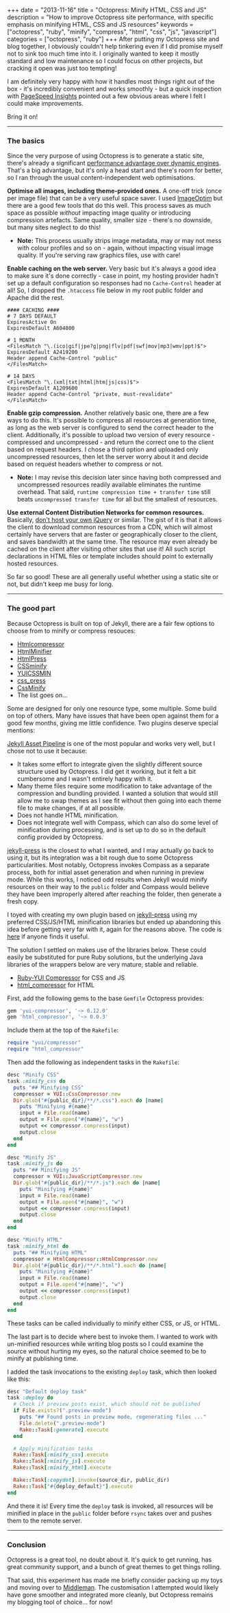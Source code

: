 +++
date = "2013-11-16"
title = "Octopress: Minify HTML, CSS and JS"
description = "How to improve Octopress site performance, with specific emphasis on minifying HTML, CSS and JS resources"
keywords = ["octopress", "ruby", "minify", "compress", "html", "css", "js", "javascript"]
categories = ["octopress", "ruby"]
+++
After putting my Octopress site and blog together, I obviously couldn't help tinkering even if I did promise myself not to sink too much time into it. I originally wanted to keep it mostly standard and low maintenance so I could focus on other projects, but cracking it open was just too tempting!

I am definitely very happy with how it handles most things right out of the box - it's incredibly convenient and works smoothly - but a quick inspection with [PageSpeed Insights](http://developers.google.com/speed/pagespeed/insights/) pointed out a few obvious areas where I felt I could make improvements.

Bring it on!

---

### The basics

Since the very purpose of using Octopress is to generate a static site, there's already a significant [performance advantage over dynamic engines](http://jason.pureconcepts.net/2013/01/benchmark-octopress-wordpress/). That's a big advantage, but it's only a head start and there's room for better, so I ran through the usual content-independent web optimisations.

**Optimise all images, including theme-provided ones.** A one-off trick (once per image file) that can be a very useful space saver. I used [ImageOptim](http://imageoptim.com/) but there are a good few tools that do this well. This process saves as much space as possible *without* impacting image quality or introducing compression artefacts. Same quality, smaller size - there's no downside, but many sites neglect to do this!

  * **Note:** This process usually strips image metadata, may or may not mess with colour profiles and so on - again, without impacting visual image quality. If you're serving raw graphics files, use with care!

**Enable caching on the web server.** Very basic but it's always a good idea to make sure it's done correctly - case in point, my hosting provider hadn't set up a default configuration so responses had no `Cache-Control` header at all! So, I dropped the `.htaccess` file below in my root public folder and Apache did the rest.

``` apacheconf
#### CACHING ####
# 7 DAYS DEFAULT
ExpiresActive On
ExpiresDefault A604800

# 1 MONTH
<FilesMatch "\.(ico|gif|jpe?g|png|flv|pdf|swf|mov|mp3|wmv|ppt)$">
ExpiresDefault A2419200
Header append Cache-Control "public"
</FilesMatch>

# 14 DAYS
<FilesMatch "\.(xml|txt|html|htm|js|css)$">
ExpiresDefault A1209600
Header append Cache-Control "private, must-revalidate"
</FilesMatch>
```

**Enable gzip compression.** Another relatively basic one, there are a few ways to do this. It's possible to compress all resources at generation time, as long as the web server is configured to send the correct header to the client. Additionally, it's possible to upload two version of every resource - compressed and uncompressed - and return the correct one to the client based on request headers. I chose a third option and uploaded only uncompressed resources, then let the server worry about it and decide based on request headers whether to compress or not.

  * **Note:** I may revise this decision later since having both compressed and uncompressed resources readily available eliminates the runtime overhead. That said, `runtime compression time + transfer time` still beats `uncompressed transfer time` for all but the smallest of resources.

**Use external Content Distribution Networks for common resources.** Basically, [don't host your own jQuery](http://encosia.com/3-reasons-why-you-should-let-google-host-jquery-for-you/) or similar. The gist of it is that it allows the client to download common resources from a CDN, which will almost certainly have servers that are faster or geographically closer to the client, and saves bandwidth at the same time. The resource may even already be cached on the client after visiting other sites that use it! All such script declarations in HTML files or template includes should point to externally hosted resources.

So far so good! These are all generally useful whether using a static site or not, but didn't keep me busy for long.

---

### The good part

Because Octopress is built on top of Jekyll, there are a fair few options to choose from to minify or compress resouces:

  * [Htmlcompressor](https://github.com/paolochiodi/htmlcompressor)
  * [HtmlMinifier](https://github.com/stereobooster/html_minifier)
  * [HtmlPress](https://github.com/stereobooster/html_press)
  * [CSSminify](https://github.com/matthiassiegel/cssminify)
  * [YUICSSMIN](https://github.com/matthiassiegel/yuicssmin)
  * [css_press](https://github.com/stereobooster/css_press)
  * [CssMinify](https://github.com/donaldducky/jekyll-cssminify)
  * The list goes on...

Some are designed for only one resource type, some multiple. Some build on top of others. Many have issues that have been open against them for a good few months, giving me little confidence. Two plugins deserve special mentions:

[Jekyll Asset Pipeline](https://github.com/matthodan/jekyll-asset-pipeline) is one of the most popular and works very well, but I chose not to use it because:

  * It takes some effort to integrate given the slightly different source structure used by Octopress. I did get it working, but it felt a bit cumbersome and I wasn't entirely happy with it.
  * Many theme files require some modification to take advantage of the compression and bundling provided. I wanted a solution that would still allow me to swap themes as I see fit without then going into each theme file to make changes, if at all possible.
  * Does not handle HTML minification.
  * Does not integrate well with Compass, which can also do some level of minification during processing, and is set up to do so in the default config provided by Octopress.

[jekyll-press](https://github.com/stereobooster/jekyll-press) is the closest to what I wanted, and I may actually go back to using it, but its integration was a bit rough due to some Octopress particularities. Most notably, Octopress invokes Compass as a separate process, both for initial asset generation and when running in preview mode. While this works, I noticed odd results when Jekyll would minify resources on their way to the `public` folder and Compass would believe they have been improperly altered after reaching the folder, then generate a fresh copy.

I toyed with creating my own plugin based on [jekyll-press](https://github.com/stereobooster/jekyll-press) using my preferred CSS/JS/HTML minification libraries but ended up abandoning this idea before getting very far with it, again for the reasons above. The code is [here](/code/custom-press.rb) if anyone finds it useful.

The solution I settled on makes use of the libraries below. These could easily be substituted for pure Ruby solutions, but the underlying Java libraries of the wrappers below are very mature, stable and reliable.

  * [Ruby-YUI Compressor](https://github.com/sstephenson/ruby-yui-compressor) for CSS and JS
  * [html_compressor](https://github.com/completelynovel/html_compressor) for HTML

First, add the following gems to the base `Gemfile` Octopress provides:

``` ruby
gem 'yui-compressor', '~> 0.12.0'
gem 'html_compressor', '~> 0.0.3'
```

Include them at the top of the `Rakefile`:

``` ruby
require "yui/compressor"
require "html_compressor"
```

Then add the following as independent tasks in the `Rakefile`:

``` ruby
desc "Minify CSS"
task :minify_css do
  puts "## Minifying CSS"
  compressor = YUI::CssCompressor.new
  Dir.glob("#{public_dir}/**/*.css").each do |name|
    puts "Minifying #{name}"
    input = File.read(name)
    output = File.open("#{name}", "w")
    output << compressor.compress(input)
    output.close
  end
end

desc "Minify JS"
task :minify_js do
  puts "## Minifying JS"
  compressor = YUI::JavaScriptCompressor.new
  Dir.glob("#{public_dir}/**/*.js").each do |name|
    puts "Minifying #{name}"
    input = File.read(name)
    output = File.open("#{name}", "w")
    output << compressor.compress(input)
    output.close
  end
end

desc "Minify HTML"
task :minify_html do
  puts "## Minifying HTML"
  compressor = HtmlCompressor::HtmlCompressor.new
  Dir.glob("#{public_dir}/**/*.html").each do |name|
    puts "Minifying #{name}"
    input = File.read(name)
    output = File.open("#{name}", "w")
    output << compressor.compress(input)
    output.close
  end
end
```

These tasks can be called individually to minify either CSS, or JS, or HTML.

The last part is to decide where best to invoke them. I wanted to work with un-minified resources while writing blog posts so I could examine the source without hurting my eyes, so the natural choice seemed to be to minify at publishing time.

I added the task invocations to the existing `deploy` task, which then looked like this:

``` ruby
desc "Default deploy task"
task :deploy do
  # Check if preview posts exist, which should not be published
  if File.exists?(".preview-mode")
    puts "## Found posts in preview mode, regenerating files ..."
    File.delete(".preview-mode")
    Rake::Task[:generate].execute
  end

  # Apply minification tasks
  Rake::Task[:minify_css].execute
  Rake::Task[:minify_js].execute
  Rake::Task[:minify_html].execute

  Rake::Task[:copydot].invoke(source_dir, public_dir)
  Rake::Task["#{deploy_default}"].execute
end
```

And there it is! Every time the `deploy` task is invoked, all resources will be minified in place in the `public` folder before `rsync` takes over and pushes them to the remote server.

---

### Conclusion

Octopress is a great tool, no doubt about it. It's quick to get running, has great community support, and a bunch of great themes to get things rolling.

That said, this experiment has made me briefly consider packing up my toys and moving over to [Middleman](http://middlemanapp.com/). The customisation I attempted would likely have gone smoother and integrated more cleanly, but Octopress remains my blogging tool of choice... for now!